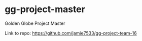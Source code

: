 # gg-project-master
Golden Globe Project Master

Link to repo: https://github.com/jamie7533/gg-project-team-16

